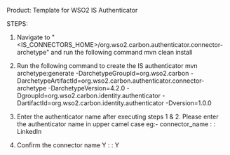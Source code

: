 Product: Template for WSO2 IS Authenticator

STEPS:

 1. Navigate to "<IS_CONNECTORS_HOME>/org.wso2.carbon.authenticator.connector-archetype" and run the following command
         mvn clean install

 2. Run the following command to create the IS authenticator
    mvn archetype:generate
        -DarchetypeGroupId=org.wso2.carbon
        -DarchetypeArtifactId=org.wso2.carbon.authenticator.connector-archetype
        -DarchetypeVersion=4.2.0
        -DgroupId=org.wso2.carbon.identity.authenticator
        -DartifactId=org.wso2.carbon.identity.authenticator
        -Dversion=1.0.0

 3. Enter the authenticator name after executing steps 1 & 2. Please enter the authenticator name in upper camel case
    eg:- connector_name : : LinkedIn

 4. Confirm the connector name
     Y : : Y